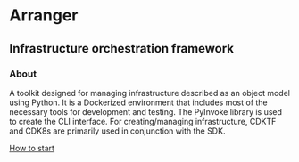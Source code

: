 # Arranger

## Infrastructure orchestration framework

### About

A toolkit designed for managing infrastructure described as an object model using Python. It is a Dockerized environment
that includes most of the necessary tools for development and testing. The PyInvoke library is used to create the CLI
interface. For creating/managing infrastructure, CDKTF and CDK8s are primarily used in conjunction with the SDK.

[How to start](doc/arranger/PREPARE_ENVIRONMENT.md)